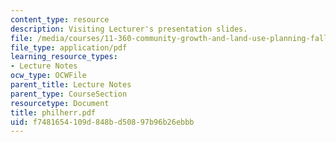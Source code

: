 ```yaml
---
content_type: resource
description: Visiting Lecturer's presentation slides.
file: /media/courses/11-360-community-growth-and-land-use-planning-fall-2003/f7481654109d848bd50897b96b26ebbb_philherr.pdf
file_type: application/pdf
learning_resource_types:
- Lecture Notes
ocw_type: OCWFile
parent_title: Lecture Notes
parent_type: CourseSection
resourcetype: Document
title: philherr.pdf
uid: f7481654-109d-848b-d508-97b96b26ebbb
---
```

